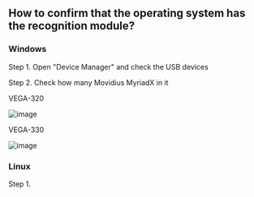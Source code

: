 ## How to confirm that the operating system has the recognition module?

### Windows 

Step 1. Open "Device Manager" and check the USB devices

Step 2. Check how many Movidius MyriadX in it

VEGA-320

![image](https://github.com/ADVANTECH-EIoT/VEGA_Workshop/blob/master/photos/status_1.png)

VEGA-330

![image](https://github.com/ADVANTECH-EIoT/VEGA_Workshop/blob/master/photos/status_2.png)

### Linux

Step 1. 
